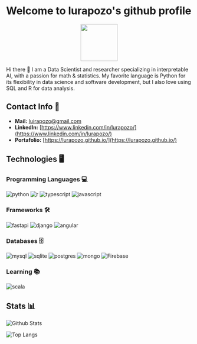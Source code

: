 # Welcome to lurapozo's github profile
<div align="center">
    <img src="https://media.giphy.com/media/HQHwvSBSy7s0AXOlWt/giphy.gif" width="100"/> 
</div>

Hi there 👋 I am a Data Scientist and researcher specializing in interpretable AI, with a passion for math & statistics. My favorite language is Python for its flexibility in data science and software development, but I also love using SQL and R for data analysis.

## Contact Info 📝
- **Mail:** luirapozo@gmail.com
- **LinkedIn:** [https://www.linkedin.com/in/lurapozo/](https://www.linkedin.com/in/lurapozo/)
- **Portafolio:** [https://lurapozo.github.io/](https://lurapozo.github.io/)


## Technologies 🖥️

### Programming Languages 💻

![python](https://img.shields.io/badge/Python-14354C?style=flat&logo=python&logoColor=white)
![r](https://img.shields.io/badge/R-276DC3?style=flat&logo=r&logoColor=white)
![typescript](https://img.shields.io/badge/TypeScript-3178C6?style=flat&logo=typescript&logoColor=white)
![javascript](https://img.shields.io/badge/JavaScript-323330?style=flat&logo=javascript&logoColor=F7DF1E)

### Frameworks 🛠️

![fastapi](https://img.shields.io/badge/FastAPI-005571?style=flat&logo=fastapi)
![django](https://img.shields.io/badge/Django-092E20?style=flat&logo=django&logoColor=white)
![angular](https://img.shields.io/badge/Angular-0F0F11?style=flat&logo=angular&logoColor=white)

### Databases 🗄️

![mysql](https://img.shields.io/badge/MySQL-4479A1?style=flat&logo=mysql&logoColor=white)
![sqlite](https://img.shields.io/badge/SQLite-003B57?style=flat&logo=sqlite&logoColor=white)
![postgres](https://img.shields.io/badge/PostgreSQL-4169E1?style=flat&logo=postgresql&logoColor=white)
![mongo](https://img.shields.io/badge/MongoDB-47A248?style=flat&logo=mongodb&logoColor=white)
![Firebase](https://img.shields.io/badge/firebase-a08021?style=flat&logo=firebase&logoColor=ffcd34)

### Learning 📚
![scala](https://img.shields.io/badge/Scala-DC322F?style=flat&logo=scala&logoColor=white)


## Stats 📊
![Github Stats](https://github-readme-stats.vercel.app/api?username=lurapozo&include_all_commits=true&count_private=true&show_icons=true&line_height=20&theme=nightowl)

![Top Langs](https://github-readme-stats.vercel.app/api/top-langs/?username=lurapozo&layout=compact&theme=nightowl)
